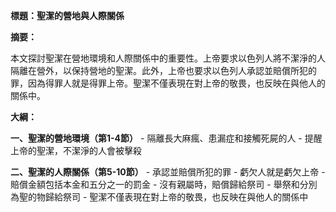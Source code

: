 **標題：聖潔的營地與人際關係**

**摘要：**

本文探討聖潔在營地環境和人際關係中的重要性。上帝要求以色列人將不潔淨的人隔離在營外，以保持營地的聖潔。此外，上帝也要求以色列人承認並賠償所犯的罪，因為得罪人就是得罪上帝。聖潔不僅表現在對上帝的敬畏，也反映在與他人的關係中。

**大綱：**

**一、聖潔的營地環境（第1-4節）**
    - 隔離長大麻瘋、患漏症和接觸死屍的人
    - 提醒上帝的聖潔，不潔淨的人會被擊殺

**二、聖潔的人際關係（第5-10節）**
    - 承認並賠償所犯的罪
    - 虧欠人就是虧欠上帝
    - 賠償金額包括本金和五分之一的罰金
    - 沒有親屬時，賠償歸給祭司
    - 舉祭和分別為聖的物歸給祭司
    - 聖潔不僅表現在對上帝的敬畏，也反映在與他人的關係中